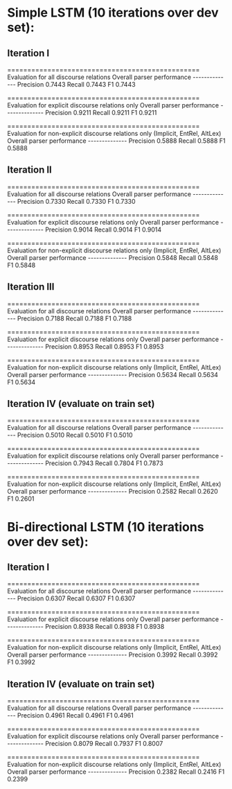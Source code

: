 Simple LSTM (10 iterations over dev set):
=========================================

Iteration I
-----------

================================================
Evaluation for all discourse relations
Overall parser performance --------------
Precision 0.7443 Recall 0.7443 F1 0.7443

================================================
Evaluation for explicit discourse relations only
Overall parser performance --------------
Precision 0.9211 Recall 0.9211 F1 0.9211

================================================
Evaluation for non-explicit discourse relations only (Implicit, EntRel, AltLex)
Overall parser performance --------------
Precision 0.5888 Recall 0.5888 F1 0.5888

Iteration II
------------

================================================
Evaluation for all discourse relations
Overall parser performance --------------
Precision 0.7330 Recall 0.7330 F1 0.7330

================================================
Evaluation for explicit discourse relations only
Overall parser performance --------------
Precision 0.9014 Recall 0.9014 F1 0.9014

================================================
Evaluation for non-explicit discourse relations only (Implicit, EntRel, AltLex)
Overall parser performance --------------
Precision 0.5848 Recall 0.5848 F1 0.5848

Iteration III
-------------

================================================
Evaluation for all discourse relations
Overall parser performance --------------
Precision 0.7188 Recall 0.7188 F1 0.7188

================================================
Evaluation for explicit discourse relations only
Overall parser performance --------------
Precision 0.8953 Recall 0.8953 F1 0.8953

================================================
Evaluation for non-explicit discourse relations only (Implicit, EntRel, AltLex)
Overall parser performance --------------
Precision 0.5634 Recall 0.5634 F1 0.5634

Iteration IV (evaluate on train set)
------------------------------------

================================================
Evaluation for all discourse relations
Overall parser performance --------------
Precision 0.5010 Recall 0.5010 F1 0.5010

================================================
Evaluation for explicit discourse relations only
Overall parser performance --------------
Precision 0.7943 Recall 0.7804 F1 0.7873

================================================
Evaluation for non-explicit discourse relations only (Implicit, EntRel, AltLex)
Overall parser performance --------------
Precision 0.2582 Recall 0.2620 F1 0.2601


Bi-directional LSTM (10 iterations over dev set):
=================================================

Iteration I
-----------

================================================
Evaluation for all discourse relations
Overall parser performance --------------
Precision 0.6307 Recall 0.6307 F1 0.6307

================================================
Evaluation for explicit discourse relations only
Overall parser performance --------------
Precision 0.8938 Recall 0.8938 F1 0.8938

================================================
Evaluation for non-explicit discourse relations only (Implicit, EntRel, AltLex)
Overall parser performance --------------
Precision 0.3992 Recall 0.3992 F1 0.3992

Iteration IV (evaluate on train set)
------------------------------------

================================================
Evaluation for all discourse relations
Overall parser performance --------------
Precision 0.4961 Recall 0.4961 F1 0.4961

================================================
Evaluation for explicit discourse relations only
Overall parser performance --------------
Precision 0.8079 Recall 0.7937 F1 0.8007

================================================
Evaluation for non-explicit discourse relations only (Implicit, EntRel, AltLex)
Overall parser performance --------------
Precision 0.2382 Recall 0.2416 F1 0.2399
